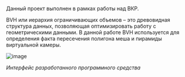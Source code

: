 Данный проект выполнен в рамках работы над ВКР. 

BVH или иерархия ограничивающих объемов – это древовидная структура данных, позволяющая оптимизировать работу с геометрическими данными. В данной работе BVH используется для определения факта пересечения полигона меша и пирамиды виртуальной камеры.

![image](https://user-images.githubusercontent.com/86073105/171048832-f1fce64c-3f27-4c1b-9ac4-2511aad66567.png)

_Интерфейс разработанного программного средства_
